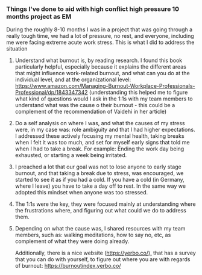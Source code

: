 
### Things I've done to aid with high conflict high pressure 10 months project as EM
During the roughly 8-10 months I was in a project that was going through a really tough time, we had a lot of pressure, no rest, and everyone, including me were facing extreme acute work stress. This is what I did to address the situation

1. Understand what burnout is, by reading research. I found this book particularly helpful, especially because it explains the different areas that might influence work-related burnout, and what can you do at the individual level, and at the organizational level: <https://www.amazon.com/Managing-Burnout-Workplace-Professionals-Professional/dp/1843347342> (understanding this helped me to figure what kind of questions would I ask in the 1:1s with my team members to understand what was the cause o their burnout - this could be a complement of the recommendation of Vaidehi in her article)
2. Do a self analysis on where I was, and what the causes of my stress were, in my case was: role ambiguity and that I had higher expectations. I addressed these actively focusing my mental health, taking breaks when I felt it was too much, and set for myself early signs that told me when I had to take a break. For example: Ending the work day being exhausted, or starting a week being irritated.
3. I preached a lot that our goal was not to lose anyone to early stage burnout, and that taking a break due to stress, was encouraged, we started to see it as if you had a cold. If you have a cold (in Germany, where I leave) you have to take a day off to rest. In the same way we adopted this mindset when anyone was too stressed. 
4. The 1:1s were the key, they were focused mainly at understanding where the frustrations where, and figuring out what could we do to address them. 
5. Depending on what the cause was, I shared resources with my team members, such as: walking meditations, how to say no, etc, as complement of what they were doing already.


	Additionally, there is a nice website (<https://yerbo.co/),> that has a survey that you can do with yourself, to figure out where you are with regards of burnout: <https://burnoutindex.yerbo.co/>
